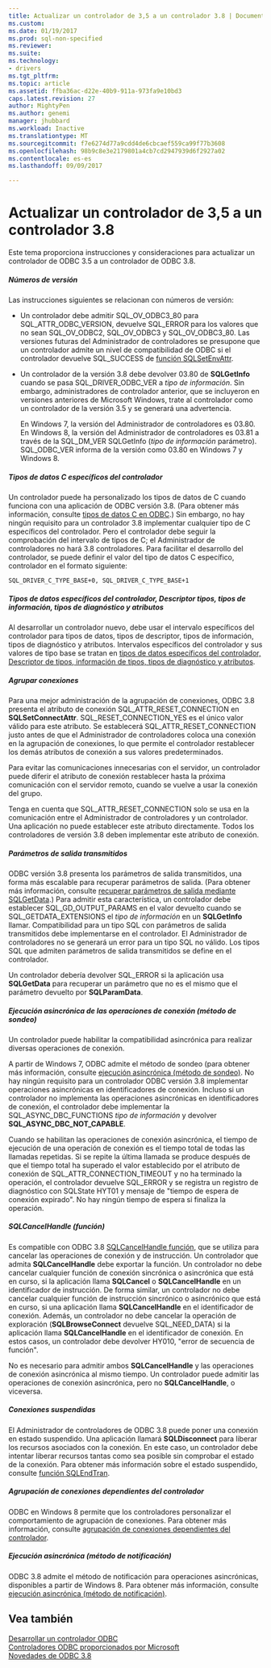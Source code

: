 ```yaml
---
title: Actualizar un controlador de 3,5 a un controlador 3.8 | Documentos de Microsoft
ms.custom: 
ms.date: 01/19/2017
ms.prod: sql-non-specified
ms.reviewer: 
ms.suite: 
ms.technology:
- drivers
ms.tgt_pltfrm: 
ms.topic: article
ms.assetid: ffba36ac-d22e-40b9-911a-973fa9e10bd3
caps.latest.revision: 27
author: MightyPen
ms.author: genemi
manager: jhubbard
ms.workload: Inactive
ms.translationtype: MT
ms.sourcegitcommit: f7e6274d77a9cdd4de6cbcaef559ca99f77b3608
ms.openlocfilehash: 98b9c8e3e2179801a4cb7cd2947939d6f2927a02
ms.contentlocale: es-es
ms.lasthandoff: 09/09/2017

---
```

# <a name="upgrading-a-35-driver-to-a-38-driver"></a>Actualizar un controlador de 3,5 a un controlador 3.8
Este tema proporciona instrucciones y consideraciones para actualizar un controlador de ODBC 3.5 a un controlador de ODBC 3.8.  
  
##### <a name="version-numbers"></a>Números de versión  
 Las instrucciones siguientes se relacionan con números de versión:  
  
-   Un controlador debe admitir SQL_OV_ODBC3_80 para SQL_ATTR_ODBC_VERSION, devuelve SQL_ERROR para los valores que no sean SQL_OV_ODBC2, SQL_OV_ODBC3 y SQL_OV_ODBC3_80. Las versiones futuras del Administrador de controladores se presupone que un controlador admite un nivel de compatibilidad de ODBC si el controlador devuelve SQL_SUCCESS de [función SQLSetEnvAttr](../../../odbc/reference/syntax/sqlsetenvattr-function.md).  
  
-   Un controlador de la versión 3.8 debe devolver 03.80 de **SQLGetInfo** cuando se pasa SQL_DRIVER_ODBC_VER a *tipo de información*. Sin embargo, administradores de controlador anterior, que se incluyeron en versiones anteriores de Microsoft Windows, trate al controlador como un controlador de la versión 3.5 y se generará una advertencia.  
  
     En Windows 7, la versión del Administrador de controladores es 03.80. En Windows 8, la versión del Administrador de controladores es 03.81 a través de la SQL_DM_VER SQLGetInfo (*tipo de información* parámetro). SQL_ODBC_VER informa de la versión como 03.80 en Windows 7 y Windows 8.  
  
##### <a name="driver-specific-c-data-types"></a>Tipos de datos C específicos del controlador  
 Un controlador puede ha personalizado los tipos de datos de C cuando funciona con una aplicación de ODBC versión 3.8. (Para obtener más información, consulte [tipos de datos C en ODBC](../../../odbc/reference/develop-app/c-data-types-in-odbc.md).) Sin embargo, no hay ningún requisito para un controlador 3.8 implementar cualquier tipo de C específicos del controlador. Pero el controlador debe seguir la comprobación del intervalo de tipos de C; el Administrador de controladores no hará 3.8 controladores. Para facilitar el desarrollo del controlador, se puede definir el valor del tipo de datos C específico, controlador en el formato siguiente:  
  
```  
SQL_DRIVER_C_TYPE_BASE+0, SQL_DRIVER_C_TYPE_BASE+1  
```  
  
##### <a name="driver-specific-data-types-descriptor-types-information-types-diagnostic-types-and-attributes"></a>Tipos de datos específicos del controlador, Descriptor tipos, tipos de información, tipos de diagnóstico y atributos  
 Al desarrollar un controlador nuevo, debe usar el intervalo específicos del controlador para tipos de datos, tipos de descriptor, tipos de información, tipos de diagnóstico y atributos. Intervalos específicos del controlador y sus valores de tipo base se tratan en [tipos de datos específicos del controlador, Descriptor de tipos, información de tipos, tipos de diagnóstico y atributos](../../../odbc/reference/develop-app/driver-specific-data-types-descriptor-information-diagnostic.md).  
  
##### <a name="connection-pooling"></a>Agrupar conexiones  
 Para una mejor administración de la agrupación de conexiones, ODBC 3.8 presenta el atributo de conexión SQL_ATTR_RESET_CONNECTION en **SQLSetConnectAttr**. SQL_RESET_CONNECTION_YES es el único valor válido para este atributo. Se establecerá SQL_ATTR_RESET_CONNECTION justo antes de que el Administrador de controladores coloca una conexión en la agrupación de conexiones, lo que permite el controlador restablecer los demás atributos de conexión a sus valores predeterminados.  
  
 Para evitar las comunicaciones innecesarias con el servidor, un controlador puede diferir el atributo de conexión restablecer hasta la próxima comunicación con el servidor remoto, cuando se vuelve a usar la conexión del grupo.  
  
 Tenga en cuenta que SQL_ATTR_RESET_CONNECTION solo se usa en la comunicación entre el Administrador de controladores y un controlador. Una aplicación no puede establecer este atributo directamente. Todos los controladores de versión 3.8 deben implementar este atributo de conexión.  
  
##### <a name="streamed-output-parameters"></a>Parámetros de salida transmitidos  
 ODBC versión 3.8 presenta los parámetros de salida transmitidos, una forma más escalable para recuperar parámetros de salida. (Para obtener más información, consulte [recuperar parámetros de salida mediante SQLGetData](../../../odbc/reference/develop-app/retrieving-output-parameters-using-sqlgetdata.md).) Para admitir esta característica, un controlador debe establecer SQL_GD_OUTPUT_PARAMS en el valor devuelto cuando se SQL_GETDATA_EXTENSIONS el *tipo de información* en un **SQLGetInfo** llamar. Compatibilidad para un tipo SQL con parámetros de salida transmitidos debe implementarse en el controlador. El Administrador de controladores no se generará un error para un tipo SQL no válido. Los tipos SQL que admiten parámetros de salida transmitidos se define en el controlador.  
  
 Un controlador debería devolver SQL_ERROR si la aplicación usa **SQLGetData** para recuperar un parámetro que no es el mismo que el parámetro devuelto por **SQLParamData**.  
  
##### <a name="asynchronous-execution-for-connection-operations-polling-method"></a>Ejecución asincrónica de las operaciones de conexión (método de sondeo)  
 Un controlador puede habilitar la compatibilidad asincrónica para realizar diversas operaciones de conexión.  
  
 A partir de Windows 7, ODBC admite el método de sondeo (para obtener más información, consulte [ejecución asincrónica (método de sondeo)](../../../odbc/reference/develop-app/asynchronous-execution-polling-method.md). No hay ningún requisito para un controlador ODBC versión 3.8 implementar operaciones asincrónicas en identificadores de conexión. Incluso si un controlador no implementa las operaciones asincrónicas en identificadores de conexión, el controlador debe implementar la SQL_ASYNC_DBC_FUNCTIONS *tipo de información* y devolver **SQL_ASYNC_DBC_NOT_CAPABLE**.  
  
 Cuando se habilitan las operaciones de conexión asincrónica, el tiempo de ejecución de una operación de conexión es el tiempo total de todas las llamadas repetidas. Si se repite la última llamada se produce después de que el tiempo total ha superado el valor establecido por el atributo de conexión de SQL_ATTR_CONNECTION_TIMEOUT y no ha terminado la operación, el controlador devuelve SQL_ERROR y se registra un registro de diagnóstico con SQLState HYT01 y mensaje de "tiempo de espera de conexión expirado". No hay ningún tiempo de espera si finaliza la operación.  
  
##### <a name="sqlcancelhandle-function"></a>SQLCancelHandle (función)  
 Es compatible con ODBC 3.8 [SQLCancelHandle función](../../../odbc/reference/syntax/sqlcancelhandle-function.md), que se utiliza para cancelar las operaciones de conexión y de instrucción. Un controlador que admita **SQLCancelHandle** debe exportar la función. Un controlador no debe cancelar cualquier función de conexión sincrónica o asincrónica que está en curso, si la aplicación llama **SQLCancel** o **SQLCancelHandle** en un identificador de instrucción. De forma similar, un controlador no debe cancelar cualquier función de instrucción sincrónico o asincrónico que está en curso, si una aplicación llama **SQLCancelHandle** en el identificador de conexión. Además, un controlador no debe cancelar la operación de exploración (**SQLBrowseConnect** devuelve SQL_NEED_DATA) si la aplicación llama **SQLCancelHandle** en el identificador de conexión. En estos casos, un controlador debe devolver HY010, "error de secuencia de función".  
  
 No es necesario para admitir ambos **SQLCancelHandle** y las operaciones de conexión asincrónica al mismo tiempo. Un controlador puede admitir las operaciones de conexión asincrónica, pero no **SQLCancelHandle**, o viceversa.  
  
##### <a name="suspended-connections"></a>Conexiones suspendidas  
 El Administrador de controladores de ODBC 3.8 puede poner una conexión en estado suspendido. Una aplicación llamará **SQLDisconnect** para liberar los recursos asociados con la conexión. En este caso, un controlador debe intentar liberar recursos tantas como sea posible sin comprobar el estado de la conexión. Para obtener más información sobre el estado suspendido, consulte [función SQLEndTran](../../../odbc/reference/syntax/sqlendtran-function.md).  
  
##### <a name="driver-aware-connection-pooling"></a>Agrupación de conexiones dependientes del controlador  
 ODBC en Windows 8 permite que los controladores personalizar el comportamiento de agrupación de conexiones. Para obtener más información, consulte [agrupación de conexiones dependientes del controlador](../../../odbc/reference/develop-app/driver-aware-connection-pooling.md).  
  
##### <a name="asynchronous-execution-notification-method"></a>Ejecución asincrónica (método de notificación)  
 ODBC 3.8 admite el método de notificación para operaciones asincrónicas, disponibles a partir de Windows 8. Para obtener más información, consulte [ejecución asincrónica (método de notificación)](../../../odbc/reference/develop-app/asynchronous-execution-notification-method.md).  
  
## <a name="see-also"></a>Vea también  
 [Desarrollar un controlador ODBC](../../../odbc/reference/develop-driver/developing-an-odbc-driver.md)   
 [Controladores ODBC proporcionados por Microsoft](../../../odbc/microsoft/microsoft-supplied-odbc-drivers.md)   
 [Novedades de ODBC 3.8](../../../odbc/reference/what-s-new-in-odbc-3-8.md)

